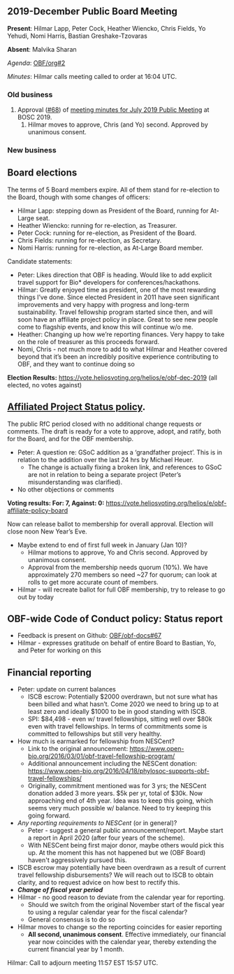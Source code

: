 ## 2019-December Public Board Meeting

**Present**: Hilmar Lapp, Peter Cock, Heather Wiencko, Chris Fields, Yo Yehudi, Nomi Harris, Bastian Greshake-Tzovaras

**Absent**: Malvika Sharan

*Agenda*: [OBF/org#2](https://github.com/OBF/org/issues/2)

*Minutes*:  Hilmar calls meeting called to order at 16:04 UTC.

### **Old business**

1. Approval ([#68](https://github.com/OBF/obf-docs/pull/68)) of [meeting minutes for July 2019 Public Meeting](https://github.com/OBF/obf-docs/blob/799a5e601ec2d7d78fe39265d3e83182d169afcd/minutes/2019-July.md) at BOSC 2019.
    1. Hilmar moves to approve, Chris (and Yo) second. Approved by unanimous consent.

### **New business**

## Board elections

The terms of 5 Board members expire. All of them stand for re-election to the Board, though with some changes of officers:

*   Hilmar Lapp: stepping down as President of the Board, running for At-Large seat.
*   Heather Wiencko: running for re-election, as Treasurer.
*   Peter Cock: running for re-election, as President of the Board.
*   Chris Fields: running for re-election, as Secretary.
*   Nomi Harris: running for re-election, as At-Large Board member.

Candidate statements:

*   Peter: Likes direction that OBF is heading.  Would like to add explicit travel support for Bio* developers for conferences/hackathons.
*   Hilmar: Greatly enjoyed time as president, one of the most rewarding things I’ve done.  Since elected President in 2011 have seen significant improvements and very happy with progress and long-term sustainability.  Travel fellowship program started since then, and will soon have an affiliate project policy in place.  Great to see new people come to flagship events, and know this will continue w/o me.
*   Heather: Changing up how we’re reporting finances.  Very happy to take on the role of treasurer as this proceeds forward.
*   Nomi, Chris - not much more to add to what Hilmar and Heather covered beyond that it’s been an incredibly positive experience contributing to OBF, and they want to continue doing so

**Election Results:** <https://vote.heliosvoting.org/helios/e/obf-dec-2019> (all elected, no votes against)

## [Affiliated Project Status policy](https://github.com/OBF/obf-docs/pull/44). 

The public RfC period closed with no additional change requests or comments. The draft is ready for a vote to approve, adopt, and ratify, both for the Board, and for the OBF membership.

*   Peter: A question re: GSoC addition as a ‘grandfather project’.  This is in relation to the addition over the last 24 hrs by Michael Heuer.  
    *   The change is actually fixing a broken link, and references to GSoC are not in relation to being a separate project (Peter’s misunderstanding was clarified). 
*   No other objections or comments

**Voting results: For: 7, Against: 0:** <https://vote.heliosvoting.org/helios/e/obf-affiliate-policy-board>

Now can release ballot to membership for overall approval.   Election will close noon New Year’s Eve.

*   Maybe extend to end of first full week in January (Jan 10)? 
    *   Hilmar motions to approve, Yo and Chris second.  Approved by unanimous consent.
    *   Approval from the membership needs quorum (10%).  We have approximately 270 members so need ~27 for quorum; can look at rolls to get more accurate count of members. 
*   Hilmar - will recreate ballot for full OBF membership, try to release to go out by today

## OBF-wide Code of Conduct policy: Status report

*   Feedback is present on Github: [OBF/obf-docs#67](https://github.com/OBF/obf-docs/issues/67)
*   Hilmar - expresses gratitude on behalf of entire Board to Bastian, Yo, and Peter for working on this

## Financial reporting

*   Peter: update on current balances
    *   ISCB escrow: Potentially $2000 overdrawn, but not sure what has been billed and what hasn’t.  Come 2020 we need to bring up to at least zero and ideally $1000 to be in good standing with ISCB.  
    *   SPI: $84,498 - even w/ travel fellowships, sitting well over $80k even with travel fellowships.  In terms of commitments some is committed to fellowships but still very healthy. 
*   How much is earmarked for fellowship from NESCent?  
    *   Link to the original announcement: <https://www.open-bio.org/2016/03/01/obf-travel-fellowship-program/>
    *   Additional announcement including the NESCent donation: <https://www.open-bio.org/2016/04/18/phylosoc-supports-obf-travel-fellowships/>
    *   Originally, commitment mentioned was for 3 yrs; the NESCent donation added 3 more years.  $5k per yr, total of $30k.  Now approaching end of 4th year.  Idea was to keep this going, which seems very much possible w/ balance.  Need to try keeping this going forward.  
*   _Any reporting requirements to NESCent_ (or in general)?  
    *   Peter - suggest a general public announcement/report.  Maybe start a report in April 2020 (after four years of the scheme).  
    *   With NESCent being first major donor, maybe others would pick this up. At the moment this has not happened but we (OBF Board) haven't aggressively pursued this.  
*   ISCB escrow may potentially have been overdrawn as a result of current travel fellowship disbursements? We will reach out to ISCB to obtain clarity, and to request advice on how best to rectify this. 
*   **_Change of fiscal year period_**
*   Hilmar - no good reason to deviate from the calendar year for reporting.
    *   Should we switch from the original November start of the fiscal year to using a regular calendar year for the fiscal calendar?
    *   General consensus is to do so
*   Hilmar moves to change so the reporting coincides for easier reporting
    *   **All second, unanimous consent**. Effective immediately, our financial year now coincides with the calendar year, thereby extending the current financial year by 1 month. 

Hilmar: Call to adjourn meeting 11:57 EST  15:57 UTC.  
